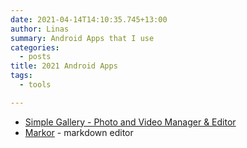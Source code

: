 ```yaml
---
date: 2021-04-14T14:10:35.745+13:00
author: Linas
summary: Android Apps that I use
categories:
  - posts
title: 2021 Android Apps
tags:
  - tools

---
```


* [Simple Gallery - Photo and Video Manager & Editor](https://play.google.com/store/apps/details?id=com.simplemobiletools.gallery)
* [Markor](https://play.google.com/store/apps/details?id=net.gsantner.markor) - markdown editor
